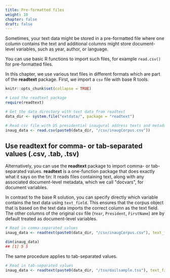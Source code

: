 ```yaml
---
title: Pre-formatted files
weight: 10
chapter: false
draft: false
---
```


Sometimes, your text data might be stored in a pre-formatted file where one column contains the text and additional columns might store document-level variables, such as year, author, or language. 

You can use basic R functions to import such files, for example `read.csv()` for pre-formatted files.

In this chapter, we use various text files in different formats which are part of the **readtext** package. First, we import a `csv` file with base R tools. 


```r
knitr::opts_chunk$set(collapse = TRUE)

# Load the readtext package
require(readtext)

# Get the data directory with text data from readtext
data_dir <- system.file("extdata/", package = "readtext")

# Read csv file with US presidential inaugural address texts and metadata
inaug_data <- read.csv(paste0(data_dir, "/csv/inaugCorpus.csv"))
```

## Use readtext for comma- or tab-separated values (.csv, .tab, .tsv)

Alternatively, you can use the **readtext** package to import comma- or tab-separated values. **readtext** is a one-function package that does exactly what it says on the tin: It reads files containing text, along with any associated document-level metadata, which we call "docvars", for document variables.

In contrast to the base R solution, you can specify directly which variable contains the text data using `text_field`. This ensures that the corpus object that is based on the text data imports the correct column as the text field. The other columns of the original csv file (`Year`, `President`, `FirstName`) are by default treated as document-level variables. 

```r
# Read in comma-separated values
inaug_data <- readtext(paste0(data_dir, "/csv/inaugCorpus.csv"), text_field = "texts")

dim(inaug_data)
## [1] 5 5
```

The same procedure applies to tab-separated values.


```r
# Read in tab-separated values
inaug_data <- readtext(paste0(data_dir, "/tsv/dailsample.tsv"), text_field = "speech")
```
